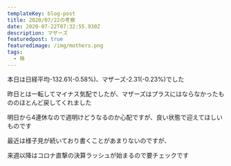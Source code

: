 ```yaml
---
templateKey: blog-post
title: 2020/07/22の考察
date: 2020-07-22T07:32:55.930Z
description: マザーズ
featuredpost: true
featuredimage: /img/mothers.png
tags:
  - 株
---
```

本日は日経平均-132.61(-0.58%)、マザーズ-2.31(-0.23%)でした

昨日とは一転してマイナス気配でしたが、マザーズはプラスにはならなかったもののほとんど戻してくれました

明日から4連休なので週明けどうなるのか心配ですが、良い状態で迎えてほしいものです

最近は様子見が続いており書くことがあまりないのですが、

来週以降はコロナ直撃の決算ラッシュが始まるので要チェックです